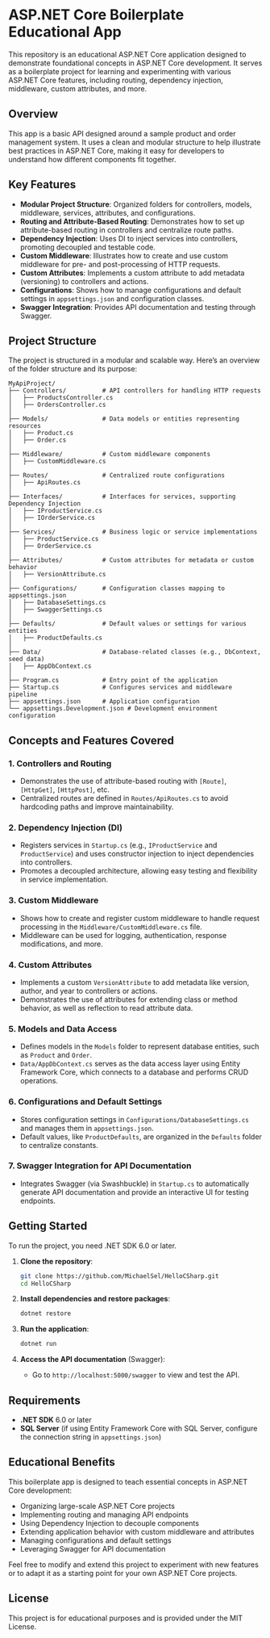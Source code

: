 # ASP.NET Core Boilerplate Educational App

This repository is an educational ASP.NET Core application designed to demonstrate foundational concepts in ASP.NET Core development. It serves as a boilerplate project for learning and experimenting with various ASP.NET Core features, including routing, dependency injection, middleware, custom attributes, and more.

## Overview

This app is a basic API designed around a sample product and order management system. It uses a clean and modular structure to help illustrate best practices in ASP.NET Core, making it easy for developers to understand how different components fit together.

## Key Features

- **Modular Project Structure**: Organized folders for controllers, models, middleware, services, attributes, and configurations.
- **Routing and Attribute-Based Routing**: Demonstrates how to set up attribute-based routing in controllers and centralize route paths.
- **Dependency Injection**: Uses DI to inject services into controllers, promoting decoupled and testable code.
- **Custom Middleware**: Illustrates how to create and use custom middleware for pre- and post-processing of HTTP requests.
- **Custom Attributes**: Implements a custom attribute to add metadata (versioning) to controllers and actions.
- **Configurations**: Shows how to manage configurations and default settings in `appsettings.json` and configuration classes.
- **Swagger Integration**: Provides API documentation and testing through Swagger.

## Project Structure

The project is structured in a modular and scalable way. Here’s an overview of the folder structure and its purpose:

```plaintext
MyApiProject/
├── Controllers/          # API controllers for handling HTTP requests
│   ├── ProductsController.cs
│   ├── OrdersController.cs
│
├── Models/               # Data models or entities representing resources
│   ├── Product.cs
│   ├── Order.cs
│
├── Middleware/           # Custom middleware components
│   ├── CustomMiddleware.cs
│
├── Routes/               # Centralized route configurations
│   ├── ApiRoutes.cs
│
├── Interfaces/           # Interfaces for services, supporting Dependency Injection
│   ├── IProductService.cs
│   ├── IOrderService.cs
│
├── Services/             # Business logic or service implementations
│   ├── ProductService.cs
│   ├── OrderService.cs
│
├── Attributes/           # Custom attributes for metadata or custom behavior
│   ├── VersionAttribute.cs
│
├── Configurations/       # Configuration classes mapping to appsettings.json
│   ├── DatabaseSettings.cs
│   ├── SwaggerSettings.cs
│
├── Defaults/             # Default values or settings for various entities
│   ├── ProductDefaults.cs
│
├── Data/                 # Database-related classes (e.g., DbContext, seed data)
│   ├── AppDbContext.cs
│
├── Program.cs            # Entry point of the application
├── Startup.cs            # Configures services and middleware pipeline
├── appsettings.json      # Application configuration
└── appsettings.Development.json # Development environment configuration
```

## Concepts and Features Covered

### 1. **Controllers and Routing**
   - Demonstrates the use of attribute-based routing with `[Route]`, `[HttpGet]`, `[HttpPost]`, etc.
   - Centralized routes are defined in `Routes/ApiRoutes.cs` to avoid hardcoding paths and improve maintainability.

### 2. **Dependency Injection (DI)**
   - Registers services in `Startup.cs` (e.g., `IProductService` and `ProductService`) and uses constructor injection to inject dependencies into controllers.
   - Promotes a decoupled architecture, allowing easy testing and flexibility in service implementation.

### 3. **Custom Middleware**
   - Shows how to create and register custom middleware to handle request processing in the `Middleware/CustomMiddleware.cs` file.
   - Middleware can be used for logging, authentication, response modifications, and more.

### 4. **Custom Attributes**
   - Implements a custom `VersionAttribute` to add metadata like version, author, and year to controllers or actions.
   - Demonstrates the use of attributes for extending class or method behavior, as well as reflection to read attribute data.

### 5. **Models and Data Access**
   - Defines models in the `Models` folder to represent database entities, such as `Product` and `Order`.
   - `Data/AppDbContext.cs` serves as the data access layer using Entity Framework Core, which connects to a database and performs CRUD operations.

### 6. **Configurations and Default Settings**
   - Stores configuration settings in `Configurations/DatabaseSettings.cs` and manages them in `appsettings.json`.
   - Default values, like `ProductDefaults`, are organized in the `Defaults` folder to centralize constants.

### 7. **Swagger Integration for API Documentation**
   - Integrates Swagger (via Swashbuckle) in `Startup.cs` to automatically generate API documentation and provide an interactive UI for testing endpoints.

## Getting Started

To run the project, you need .NET SDK 6.0 or later.

1. **Clone the repository**:
    ```bash
    git clone https://github.com/MichaelSel/HelloCSharp.git
    cd HelloCSharp
    ```

2. **Install dependencies and restore packages**:
    ```bash
    dotnet restore
    ```

3. **Run the application**:
    ```bash
    dotnet run
    ```

4. **Access the API documentation** (Swagger):
   - Go to `http://localhost:5000/swagger` to view and test the API.

## Requirements

- **.NET SDK** 6.0 or later
- **SQL Server** (if using Entity Framework Core with SQL Server, configure the connection string in `appsettings.json`)

## Educational Benefits

This boilerplate app is designed to teach essential concepts in ASP.NET Core development:
- Organizing large-scale ASP.NET Core projects
- Implementing routing and managing API endpoints
- Using Dependency Injection to decouple components
- Extending application behavior with custom middleware and attributes
- Managing configurations and default settings
- Leveraging Swagger for API documentation

Feel free to modify and extend this project to experiment with new features or to adapt it as a starting point for your own ASP.NET Core projects.

## License

This project is for educational purposes and is provided under the MIT License.
